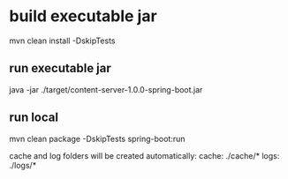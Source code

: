 # build executable jar
mvn clean install -DskipTests

## run executable jar
java -jar ./target/content-server-1.0.0-spring-boot.jar

## run local
mvn clean package -DskipTests spring-boot:run

cache and log folders will be created automatically:
    cache: ./cache/*
    logs: ./logs/*